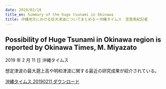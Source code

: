 ```yaml
---
date: 2019/02/18
title_en: Summary of the huge tsunami in Okinawa
title: 沖縄地方における巨大津波についてまとめるー沖縄タイムス　宮里美紀記者
---
```


## Possibility of Huge Tsunami in Okinawa region is reported by Okinawa Times, M. Miyazato

2019 年 2 月 11 日 沖縄タイムス

想定津波の最大遡上高や明和津波に関する最近の研究成果が紹介されている。

[沖縄タイムス 20190211 ダウンロード](https://wordpress.suikou.io/wp-content/uploads/d06b007ffd5b791a1a2c9a4d47538ff9-2.pdf)
